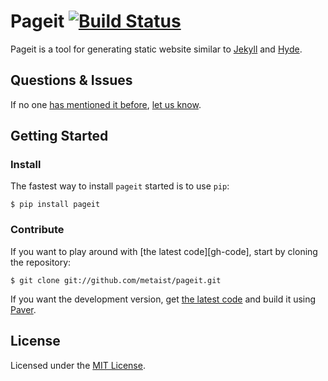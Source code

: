 # Pageit [![Build Status][ci-image]][ci-status]
Pageit is a tool for generating static website similar to [Jekyll][jekyll] and
[Hyde][hyde].

## Questions & Issues
If no one [has mentioned it before][gh-issues-all], [let us know][gh-issues].

## Getting Started
### Install
The fastest way to install `pageit` started is to use `pip`:

    $ pip install pageit

### Contribute
If you want to play around with [the latest code][gh-code], start by cloning
the repository:

    $ git clone git://github.com/metaist/pageit.git

If you want the development version, get  [the latest code][gh-1] and build
it using [Paver][gh-2].

## License
Licensed under the [MIT License][osi-mit].

[semver]: http://semver.org/
[osi-mit]: http://opensource.org/licenses/MIT
[jekyll]: https://github.com/mojombo/jekyll
[hyde]: https://github.com/lakshmivyas/hyde
[gh-issues]: https://github.com/metaist/pdfmerge/issues
[gh-issues-all]: https://github.com/metaist/pdfmerge/issues/search?q=
[gh-2]: https://github.com/paver/paver
[gh-1]: https://github.com/metaist/pageit/zipball/master
[ci-status]: http://travis-ci.org/metaist/pageit
[ci-image]: https://secure.travis-ci.org/metaist/pageit.png

